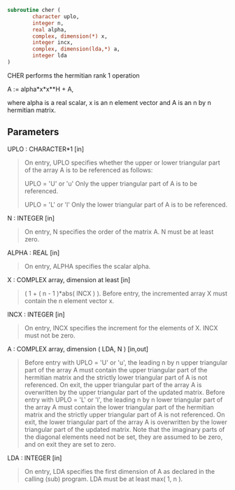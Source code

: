 ```fortran
subroutine cher (
        character uplo,
        integer n,
        real alpha,
        complex, dimension(*) x,
        integer incx,
        complex, dimension(lda,*) a,
        integer lda
)
```

CHER   performs the hermitian rank 1 operation

A := alpha\*x\*x\*\*H + A,

where alpha is a real scalar, x is an n element vector and A is an
n by n hermitian matrix.

## Parameters
UPLO : CHARACTER\*1 [in]
> On entry, UPLO specifies whether the upper or lower
> triangular part of the array A is to be referenced as
> follows:
> 
> UPLO = 'U' or 'u'   Only the upper triangular part of A
> is to be referenced.
> 
> UPLO = 'L' or 'l'   Only the lower triangular part of A
> is to be referenced.

N : INTEGER [in]
> On entry, N specifies the order of the matrix A.
> N must be at least zero.

ALPHA : REAL [in]
> On entry, ALPHA specifies the scalar alpha.

X : COMPLEX array, dimension at least [in]
> ( 1 + ( n - 1 )\*abs( INCX ) ).
> Before entry, the incremented array X must contain the n
> element vector x.

INCX : INTEGER [in]
> On entry, INCX specifies the increment for the elements of
> X. INCX must not be zero.

A : COMPLEX array, dimension ( LDA, N ) [in,out]
> Before entry with  UPLO = 'U' or 'u', the leading n by n
> upper triangular part of the array A must contain the upper
> triangular part of the hermitian matrix and the strictly
> lower triangular part of A is not referenced. On exit, the
> upper triangular part of the array A is overwritten by the
> upper triangular part of the updated matrix.
> Before entry with UPLO = 'L' or 'l', the leading n by n
> lower triangular part of the array A must contain the lower
> triangular part of the hermitian matrix and the strictly
> upper triangular part of A is not referenced. On exit, the
> lower triangular part of the array A is overwritten by the
> lower triangular part of the updated matrix.
> Note that the imaginary parts of the diagonal elements need
> not be set, they are assumed to be zero, and on exit they
> are set to zero.

LDA : INTEGER [in]
> On entry, LDA specifies the first dimension of A as declared
> in the calling (sub) program. LDA must be at least
> max( 1, n ).
